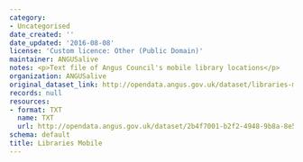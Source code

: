 ```yaml
---
category:
- Uncategorised
date_created: ''
date_updated: '2016-08-08'
license: 'Custom licence: Other (Public Domain)'
maintainer: ANGUSalive
notes: <p>Text file of Angus Council's mobile library locations</p>
organization: ANGUSalive
original_dataset_link: http://opendata.angus.gov.uk/dataset/libraries-mobile
records: null
resources:
- format: TXT
  name: TXT
  url: http://opendata.angus.gov.uk/dataset/2b4f7001-b2f2-4948-9b8a-8e5ec4572579/resource/f0297fd0-df28-4c71-bd0e-91c435ad10bb/download/mobilelibraries.txt
schema: default
title: Libraries Mobile
---
```

